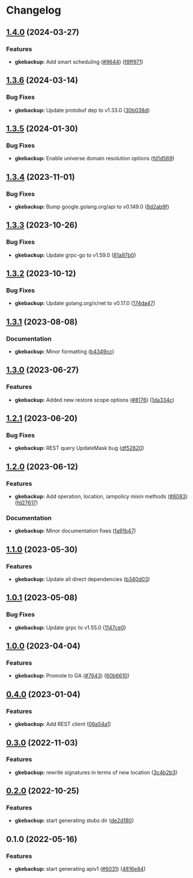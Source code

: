 # Changelog



## [1.4.0](https://github.com/googleapis/google-cloud-go/compare/gkebackup/v1.3.6...gkebackup/v1.4.0) (2024-03-27)


### Features

* **gkebackup:** Add smart scheduling ([#9644](https://github.com/googleapis/google-cloud-go/issues/9644)) ([f8ff971](https://github.com/googleapis/google-cloud-go/commit/f8ff971366999aefb5eb5189c6c9e2bd76a05d9e))

## [1.3.6](https://github.com/googleapis/google-cloud-go/compare/gkebackup/v1.3.5...gkebackup/v1.3.6) (2024-03-14)


### Bug Fixes

* **gkebackup:** Update protobuf dep to v1.33.0 ([30b038d](https://github.com/googleapis/google-cloud-go/commit/30b038d8cac0b8cd5dd4761c87f3f298760dd33a))

## [1.3.5](https://github.com/googleapis/google-cloud-go/compare/gkebackup/v1.3.4...gkebackup/v1.3.5) (2024-01-30)


### Bug Fixes

* **gkebackup:** Enable universe domain resolution options ([fd1d569](https://github.com/googleapis/google-cloud-go/commit/fd1d56930fa8a747be35a224611f4797b8aeb698))

## [1.3.4](https://github.com/googleapis/google-cloud-go/compare/gkebackup/v1.3.3...gkebackup/v1.3.4) (2023-11-01)


### Bug Fixes

* **gkebackup:** Bump google.golang.org/api to v0.149.0 ([8d2ab9f](https://github.com/googleapis/google-cloud-go/commit/8d2ab9f320a86c1c0fab90513fc05861561d0880))

## [1.3.3](https://github.com/googleapis/google-cloud-go/compare/gkebackup/v1.3.2...gkebackup/v1.3.3) (2023-10-26)


### Bug Fixes

* **gkebackup:** Update grpc-go to v1.59.0 ([81a97b0](https://github.com/googleapis/google-cloud-go/commit/81a97b06cb28b25432e4ece595c55a9857e960b7))

## [1.3.2](https://github.com/googleapis/google-cloud-go/compare/gkebackup/v1.3.1...gkebackup/v1.3.2) (2023-10-12)


### Bug Fixes

* **gkebackup:** Update golang.org/x/net to v0.17.0 ([174da47](https://github.com/googleapis/google-cloud-go/commit/174da47254fefb12921bbfc65b7829a453af6f5d))

## [1.3.1](https://github.com/googleapis/google-cloud-go/compare/gkebackup/v1.3.0...gkebackup/v1.3.1) (2023-08-08)


### Documentation

* **gkebackup:** Minor formatting ([b4349cc](https://github.com/googleapis/google-cloud-go/commit/b4349cc507870ff8629bbc07de578b63bb889626))

## [1.3.0](https://github.com/googleapis/google-cloud-go/compare/gkebackup/v1.2.1...gkebackup/v1.3.0) (2023-06-27)


### Features

* **gkebackup:** Added new restore scope options ([#8176](https://github.com/googleapis/google-cloud-go/issues/8176)) ([1da334c](https://github.com/googleapis/google-cloud-go/commit/1da334c0cbeed9cfb8df0551714721284d164d60))

## [1.2.1](https://github.com/googleapis/google-cloud-go/compare/gkebackup/v1.2.0...gkebackup/v1.2.1) (2023-06-20)


### Bug Fixes

* **gkebackup:** REST query UpdateMask bug ([df52820](https://github.com/googleapis/google-cloud-go/commit/df52820b0e7721954809a8aa8700b93c5662dc9b))

## [1.2.0](https://github.com/googleapis/google-cloud-go/compare/gkebackup/v1.1.0...gkebackup/v1.2.0) (2023-06-12)


### Features

* **gkebackup:** Add operation, location, iampolicy mixin methods ([#8083](https://github.com/googleapis/google-cloud-go/issues/8083)) ([fd27617](https://github.com/googleapis/google-cloud-go/commit/fd2761778637cdfcf7be82960119698fd8f9c81e))


### Documentation

* **gkebackup:** Minor documentation fixes ([fa91b47](https://github.com/googleapis/google-cloud-go/commit/fa91b478a55d6347f5c4fd29f2490316b2f31072))

## [1.1.0](https://github.com/googleapis/google-cloud-go/compare/gkebackup/v1.0.1...gkebackup/v1.1.0) (2023-05-30)


### Features

* **gkebackup:** Update all direct dependencies ([b340d03](https://github.com/googleapis/google-cloud-go/commit/b340d030f2b52a4ce48846ce63984b28583abde6))

## [1.0.1](https://github.com/googleapis/google-cloud-go/compare/gkebackup/v1.0.0...gkebackup/v1.0.1) (2023-05-08)


### Bug Fixes

* **gkebackup:** Update grpc to v1.55.0 ([1147ce0](https://github.com/googleapis/google-cloud-go/commit/1147ce02a990276ca4f8ab7a1ab65c14da4450ef))

## [1.0.0](https://github.com/googleapis/google-cloud-go/compare/gkebackup/v0.4.0...gkebackup/v1.0.0) (2023-04-04)


### Features

* **gkebackup:** Promote to GA ([#7643](https://github.com/googleapis/google-cloud-go/issues/7643)) ([60b6610](https://github.com/googleapis/google-cloud-go/commit/60b66105582f142d4cd2d45beeed9b6dbb2ca0ff))

## [0.4.0](https://github.com/googleapis/google-cloud-go/compare/gkebackup/v0.3.0...gkebackup/v0.4.0) (2023-01-04)


### Features

* **gkebackup:** Add REST client ([06a54a1](https://github.com/googleapis/google-cloud-go/commit/06a54a16a5866cce966547c51e203b9e09a25bc0))

## [0.3.0](https://github.com/googleapis/google-cloud-go/compare/gkebackup/v0.2.0...gkebackup/v0.3.0) (2022-11-03)


### Features

* **gkebackup:** rewrite signatures in terms of new location ([3c4b2b3](https://github.com/googleapis/google-cloud-go/commit/3c4b2b34565795537aac1661e6af2442437e34ad))

## [0.2.0](https://github.com/googleapis/google-cloud-go/compare/gkebackup/v0.1.0...gkebackup/v0.2.0) (2022-10-25)


### Features

* **gkebackup:** start generating stubs dir ([de2d180](https://github.com/googleapis/google-cloud-go/commit/de2d18066dc613b72f6f8db93ca60146dabcfdcc))

## 0.1.0 (2022-05-16)


### Features

* **gkebackup:** start generating apiv1 ([#6031](https://github.com/googleapis/google-cloud-go/issues/6031)) ([4816e84](https://github.com/googleapis/google-cloud-go/commit/4816e84076d62c0952eec0a7de80a230dc9074fe))
